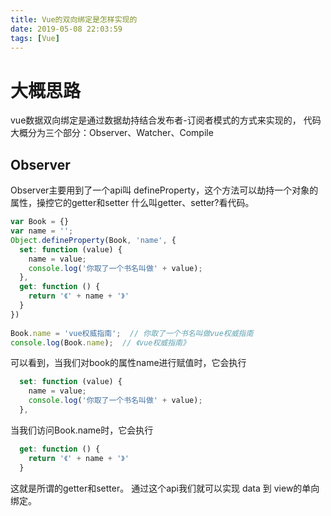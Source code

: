 ```yaml
---
title: Vue的双向绑定是怎样实现的
date: 2019-05-08 22:03:59
tags: [Vue]
---
```


# 大概思路
vue数据双向绑定是通过数据劫持结合发布者-订阅者模式的方式来实现的，
代码大概分为三个部分：Observer、Watcher、Compile
## Observer
Observer主要用到了一个api叫 defineProperty，这个方法可以劫持一个对象的属性，操控它的getter和setter
什么叫getter、setter?看代码。
```javascript
var Book = {}
var name = '';
Object.defineProperty(Book, 'name', {
  set: function (value) {
    name = value;
    console.log('你取了一个书名叫做' + value);
  },
  get: function () {
    return '《' + name + '》'
  }
})
 
Book.name = 'vue权威指南';  // 你取了一个书名叫做vue权威指南
console.log(Book.name);  // 《vue权威指南》
```
可以看到，当我们对book的属性name进行赋值时，它会执行
```javascript
  set: function (value) {
    name = value;
    console.log('你取了一个书名叫做' + value);
  },
```
当我们访问Book.name时，它会执行
```javascript
  get: function () {
    return '《' + name + '》'
  }
```

这就是所谓的getter和setter。
通过这个api我们就可以实现 data 到 view的单向绑定。

